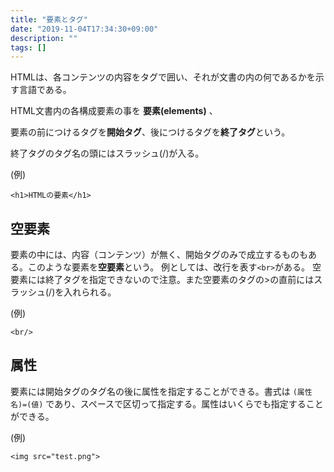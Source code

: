 ```yaml
---
title: "要素とタグ"
date: "2019-11-04T17:34:30+09:00"
description: ""
tags: []
---
```


HTMLは、各コンテンツの内容をタグで囲い、それが文書の内の何であるかを示す言語である。

HTML文書内の各構成要素の事を **要素(elements)** 、

要素の前につけるタグを**開始タグ**、後につけるタグを**終了タグ**という。

終了タグのタグ名の頭にはスラッシュ(/)が入る。

(例)

```
<h1>HTMLの要素</h1>
```

## 空要素

要素の中には、内容（コンテンツ）が無く、開始タグのみで成立するものもある。このような要素を**空要素**という。
例としては、改行を表す```<br>```がある。
空要素には終了タグを指定できないので注意。また空要素のタグの>の直前にはスラッシュ(/)を入れられる。

(例)

`<br/>`


## 属性

要素には開始タグのタグ名の後に属性を指定することができる。書式は ```(属性名)=(値)``` であり、スペースで区切って指定する。属性はいくらでも指定することができる。

(例)

```
<img src="test.png">
```
